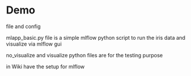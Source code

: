 # Demo
file and config

mlapp_basic.py file is a simple mlflow python script to run the iris data and visualize via mlflow gui

no_visualize and visualize python files are for the testing purpose

in Wiki have the setup for mlflow
